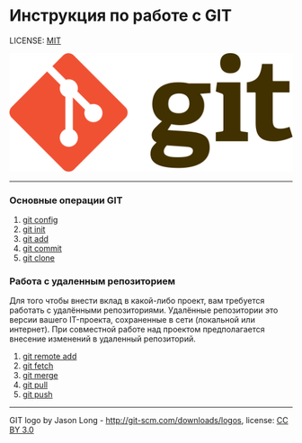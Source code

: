 # Инструкция по работе с GIT 

LICENSE: [MIT](./license.md) 


![GIT logo](./Git-logo.png)

---

### Основные операции GIT

1. [git config](./config.md)
2. [git init](./init.md)
3. [git add](./add.md)
4. [git commit](./commit.md)
5. [git clone](./clone.md)

### Работа с удаленным репозиторием

Для того чтобы внести вклад в какой-либо проект, вам требуется работать с удалёнными репозиториями. Удалённые репозитории это версии вашего IT-проекта, сохраненные в сети (локальной или интернет). При совместной работе над проектом предполагается внесение изменений в удаленный репозиторий.

1. [git remote add](./remote_add.md)
2. [git fetch](./fetch.md)
3. [git merge](./merge.md)
4. [git pull](./pull.md)
5. [git push](./push.md)



---
GIT logo by Jason Long - http://git-scm.com/downloads/logos, license: [CC BY 3.0](https://creativecommons.org/licenses/by/3.0/)